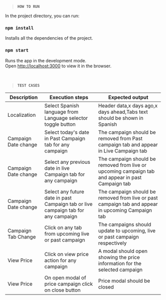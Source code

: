 
> **`HOW TO RUN`**

In the project directory, you can run:

### `npm install`
Installs all the dependencies of the project.


### `npm start`

Runs the app in the development mode.<br />
Open [http://localhost:3000](http://localhost:3000) to view it in the browser.
<br /><br /><br />

> **`TEST CASES`**

|Description | Execution steps | Expected output|
|--- | --- | ---|
|Localization |Select Spanish language from Language selector toggle button | Header data,x days ago,x days ahead,Tabs text should be shown in Spanish|
|Campaign Date change | Select today's date in Past Campaign tab for any campaign | The campaign should be removed from Past campaign tab and appear in Live Campaign tab|
|Campaign Date change | Select any previous date in live Campaign tab for any campaign | The campaign should be removed from live or upcoming campaign tab and appear in past Campaign tab|
|Campaign Date change | Select any future date in past Campaign tab or live campaign tab for any campaign | The campaign should be removed from live or past campaign tab and appear in upcoming Campaign tab|
|Campaign Tab Change | Click on any tab from upcoming live or past campaign | The campaigns should update to upcoming, live or past campaign respectively  |
| View Price | Click on view price action for any campaign | A modal should open showing the price information for the selected campaign |
| View Price | On open modal of price campaign click on close button | Price modal should be closed |
